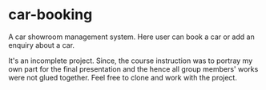 # car-booking
A car showroom management system. Here user can book a car or add an enquiry about a car.

It's an incomplete project. Since, the course instruction was to portray my own part for the final presentation and the hence all group members' works were not glued together.
Feel free to clone and work with the project.
